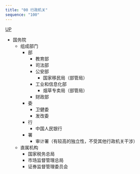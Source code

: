 ```yaml
---
title: "00 行政机关"
sequence: "100"
---
```


[UP](/law/administration-law-index.html)

- 国务院
    - 组成部门
        - 部
            - 教育部
            - 司法部
            - 公安部
                - 国家移民局（部管局）
            - 工业和信息化部
                - 烟草专卖局（部管局）
            - 财政部
        - 委
            - 卫健委
            - 发改委
        - 行
            - 中国人民银行
        - 署
            - 审计署（有较高的独立性，不受其他行政机关干涉）
    - 直属机构
        - 国家税务总局
        - 市场监督管理总局
        - 证券监督管理委员会

